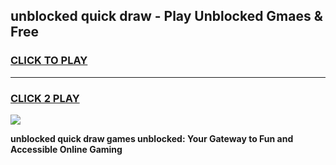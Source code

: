 
## unblocked quick draw - Play Unblocked Gmaes & Free
<h3>
<a href="https://news.freeplayer.one?title=unblocked_quick_draw&ref=23F">CLICK TO PLAY</a></h3>
<hr>

<h3>
<a href="https://news.freeplayer.one?title=unblocked_quick_draw&ref=23F">CLICK 2 PLAY</a>
  
</h3>

<a href="https://news.freeplayer.one?title=unblocked_quick_draw&ref=23F/"><img src="https://clearcache.store/games.png"></a>


**unblocked quick draw games unblocked: Your Gateway to Fun and Accessible Online Gaming**
